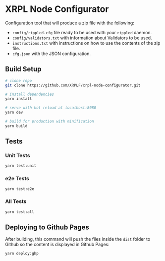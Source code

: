 # XRPL Node Configurator

Configuration tool that will produce a zip file with the following:

- `config/rippled.cfg` file ready to be used with your `rippled` daemon.
- `config/validators.txt` with information about Validators to be used.
- `instructions.txt` with instructions on how to use the contents of the zip file.
- `cfg.json` with the JSON configuration.

## Build Setup

``` bash
# clone repo
git clone https://github.com/XRPLF/xrpl-node-configurator.git

# install dependencies
yarn install

# serve with hot reload at localhost:8080
yarn dev

# build for production with minification
yarn build
```

## Tests

### Unit Tests

```bash
yarn test:unit
```

### e2e Tests

```bash
yarn test:e2e
```

### All Tests

```bash
yarn test:all
```

## Deploying to Github Pages

After building, this command will push the files inside the `dist` folder to Github so the content is displayed in Github Pages:

```bash
yarn deploy:ghp
```
